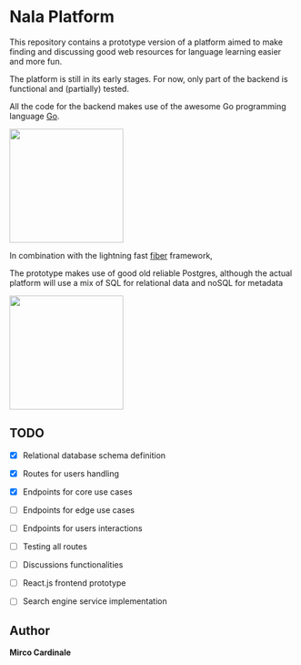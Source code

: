 # Nala Platform 

This repository contains a prototype version of a platform aimed to make finding and discussing good web resources for language learning easier and more fun.

The platform is still in its early stages. For now, only part of the backend is functional and (partially) tested.

All the code for the backend makes use of the awesome Go programming language [Go](https://golang.org/).

<a href="https://golang.org/"><img src="https://mpng.subpng.com/20180430/clw/kisspng-go-programming-language-computer-programming-progr-programming-language-5ae6e800efbb03.589382971525082112982.jpg" width="200"/></a>
<br>

In combination with the lightning fast [fiber](https://github.com/gofiber/fiber) framework,

The prototype makes use of good old reliable Postgres, although the actual platform will use a mix of SQL for relational data and noSQL for metadata

<a href="https://www.postgresql.org/"><img src="https://icon2.cleanpng.com/20180315/ifq/kisspng-postgresql-logo-computer-software-database-open-source-vector-images-5aaa26e1a38cf4.7370214515211005136699.jpg" width="200" height="200"/></a>
<br>

## TODO

- [x] Relational database schema definition
- [x] Routes for users handling
- [x] Endpoints for core use cases
- [ ] Endpoints for edge use cases
- [ ] Endpoints for users interactions
- [ ] Testing all routes
- [ ] Discussions functionalities
- [ ] React.js frontend prototype
- [ ] Search engine service implementation


## Author

**Mirco Cardinale**

